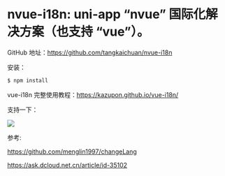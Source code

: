 # nvue-i18n: uni-app “nvue” 国际化解决方案（也支持 “vue”）。


GitHub 地址：<https://github.com/tangkaichuan/nvue-i18n>

安装：

```sh
$ npm install
```

vue-i18n 完整使用教程：<https://kazupon.github.io/vue-i18n/>

支持一下：

![](https://cdn.jsdelivr.net/gh/tangkaichuan/img/src/pay_qrcode_small.png)

参考:

<https://github.com/menglin1997/changeLang>

<https://ask.dcloud.net.cn/article/id-35102>

